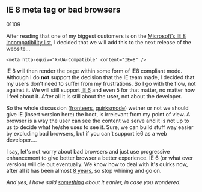 <article><h2>IE 8 meta tag or bad browsers</h2><time><span class="day">0</span><span class="month">1</span><span class="year">109</span></time><p>After reading that one of my biggest customers is on the <a href="http://blogs.zdnet.com/microsoft/?p=2072">Microsoft’s IE 8 incompatibility list</a>, I decided that we will add this to the next release of the website...</p><pre><code>&#60;meta http-equiv="X-UA-Compatible" content="IE=8" /&#62;</code></pre><p>IE 8 will then render the page within some form of IE8 compliant mode. Although I do <strong>not</strong> support the decision that the IE team made, I decided that my users don't need to suffer from my frustrations. So I go with the flow, not against it. We will still support <abbr title="worst nightmare for a web developer">IE 6</abbr> and even 5 for that matter, no matter how I feel about it. After all it is still about the <strong>user</strong>, not about the developer.</p><p>So the whole discussion (<a href="http://fronteers.nl/blog/2009/02/wordt-noorwegen-ons-voorbeeld">fronteers</a>, <a href="http://www.quirksmode.org/blog/archives/2009/02/to_hell_with_ba.html">quirksmode</a>) wether or not we should give IE (insert version here) the boot, is irrelevant from my point of view. A browser is a way the user can see the content we serve and it is not up to <span title="webdevelopers">us</span> to decide what he/she uses to see it. Sure, we can build stuff way easier by excluding bad browsers, but if you can't support ie6 as a web developer....</p><p>I say, let's not worry about bad browsers and just use progressive enhancement to give better browser a better experience. IE 6 (or what ever version) will die out eventually. We know how to deal with it's quirks now, after all it has been almost <a href="http://en.wikipedia.org/wiki/Internet_Explorer_6">8 years</a>, so stop whining and go on.</p><p><em>And yes, I have said <a href=" http://wnas.nl/internet-explorer-8-defaults-to-standards-mode">something</a> about it earlier, in case you wondered.</em></p></article>